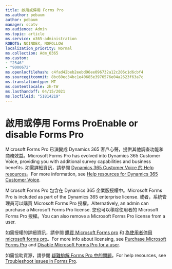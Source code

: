 ```yaml
---
title: 啟用或停用 Forms Pro
ms.author: pebaum
author: pebaum
manager: scotv
ms.audience: Admin
ms.topic: article
ms.service: o365-administration
ROBOTS: NOINDEX, NOFOLLOW
localization_priority: Normal
ms.collection: Adm_O365
ms.custom:
- "2546"
- "9000672"
ms.openlocfilehash: c4fad42beb2eebd96ee096732a12c206c1d6cbf4
ms.sourcegitcommit: 8bc60ec34bc1e40685e3976576e04a2623f63a7c
ms.translationtype: MT
ms.contentlocale: zh-TW
ms.lasthandoff: 04/15/2021
ms.locfileid: "51814219"
---
```

# <a name="enable-or-disable-forms-pro"></a><span data-ttu-id="b6964-102">啟用或停用 Forms Pro</span><span class="sxs-lookup"><span data-stu-id="b6964-102">Enable or disable Forms Pro</span></span>

<span data-ttu-id="b6964-103">Microsoft Forms Pro 已演變成 Dynamics 365 客戶心聲，提供其他調查功能和商務效益。</span><span class="sxs-lookup"><span data-stu-id="b6964-103">Microsoft Forms Pro has evolved into Dynamics 365 Customer Voice, providing you with additional survey capabilities and business benefits.</span></span> <span data-ttu-id="b6964-104">如需詳細資訊，請參閱 [Dynamics 365 Customer Voice 的 Help resources](https://go.microsoft.com/fwlink/p/?linkid=2128357)。</span><span class="sxs-lookup"><span data-stu-id="b6964-104">For more information, see [Help resources for Dynamics 365 Customer Voice](https://go.microsoft.com/fwlink/p/?linkid=2128357).</span></span>  

<span data-ttu-id="b6964-105">Microsoft Forms Pro 包含在 Dynamics 365 企業版授權中。</span><span class="sxs-lookup"><span data-stu-id="b6964-105">Microsoft Forms Pro is included as part of the Dynamics 365 enterprise license.</span></span> <span data-ttu-id="b6964-106">或者，系統管理員可以購買 Microsoft Forms Pro 授權。</span><span class="sxs-lookup"><span data-stu-id="b6964-106">Alternatively, an admin can purchase a Microsoft Forms Pro license.</span></span> <span data-ttu-id="b6964-107">您也可以移除使用者的 Microsoft Forms Pro 授權。</span><span class="sxs-lookup"><span data-stu-id="b6964-107">You can also remove a Microsoft Forms Pro license from a user.</span></span>  

<span data-ttu-id="b6964-108">如需授權的詳細資訊，請參閱 [購買 Microsoft Forms pro](https://docs.microsoft.com/forms-pro/purchase#purchase-microsoft-forms-pro-for-users-in-a-dynamics-365-tenant) 和 [為使用者停用 microsoft forms pro](https://docs.microsoft.com/forms-pro/purchase#disable-microsoft-forms-pro-for-a-user-1)。</span><span class="sxs-lookup"><span data-stu-id="b6964-108">For more info about licensing, see [Purchase Microsoft Forms Pro](https://docs.microsoft.com/forms-pro/purchase#purchase-microsoft-forms-pro-for-users-in-a-dynamics-365-tenant) and [Disable Microsoft Forms Pro for a user](https://docs.microsoft.com/forms-pro/purchase#disable-microsoft-forms-pro-for-a-user-1).</span></span>
  
<span data-ttu-id="b6964-109">如需協助資源，請參閱 [疑難排解 Forms Pro 中的問題](https://docs.microsoft.com/forms-pro/troubleshoot)。</span><span class="sxs-lookup"><span data-stu-id="b6964-109">For help resources, see [Troubleshoot issues in Forms Pro](https://docs.microsoft.com/forms-pro/troubleshoot).</span></span>